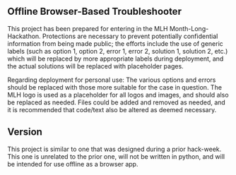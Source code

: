 ## Offline Browser-Based Troubleshooter
This project has been prepared for entering in the MLH Month-Long-Hackathon.
Protections are necessary to prevent potentially confidential information from being made public; the efforts include the use of generic labels (such as option 1, option 2, error 1, error 2, solution 1, solution 2, etc.) which will be replaced by more appropriate labels during deployment, and the actual solutions will be replaced with placeholder pages.

Regarding deployment for personal use: The various options and errors should be replaced with those more suitable for the case in question. The MLH logo is used as a placeholder for all logos and images, and should also be replaced as needed. Files could be added and removed as needed, and it is recommended that code/text also be altered as deemed necessary.

## Version
This project is similar to one that was designed during a prior hack-week. This one is unrelated to the prior one, will not be written in python, and will be intended for use offline as a browser app.
